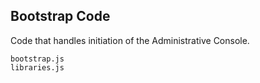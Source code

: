 Bootstrap Code
--------------
Code that handles initiation of the Administrative Console.

```match
bootstrap.js
libraries.js
```

[icon]: fa://fa-rocket
